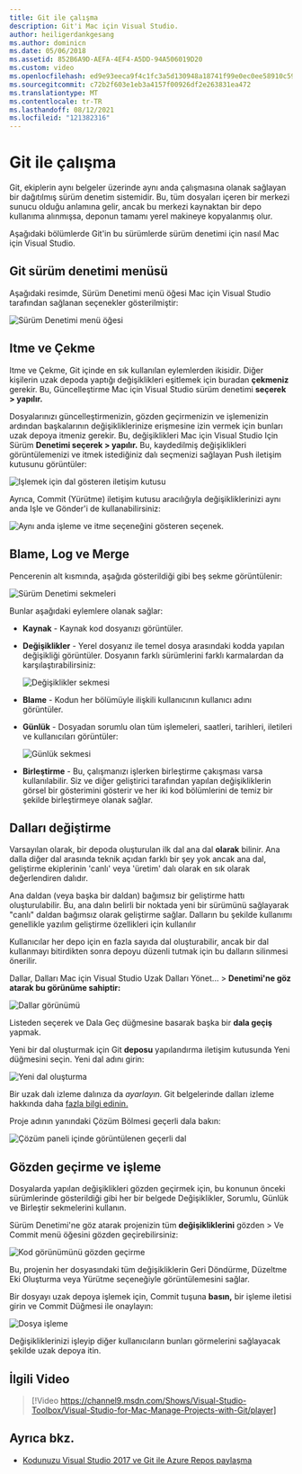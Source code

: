 ```yaml
---
title: Git ile çalışma
description: Git'i Mac için Visual Studio.
author: heiligerdankgesang
ms.author: dominicn
ms.date: 05/06/2018
ms.assetid: 852B6A9D-AEFA-4EF4-A5DD-94A506019D20
ms.custom: video
ms.openlocfilehash: ed9e93eeca9f4c1fc3a5d130948a18741f99e0ec0ee58910c59268dc4002ab8a
ms.sourcegitcommit: c72b2f603e1eb3a4157f00926df2e263831ea472
ms.translationtype: MT
ms.contentlocale: tr-TR
ms.lasthandoff: 08/12/2021
ms.locfileid: "121382316"
---
```

# <a name="working-with-git"></a>Git ile çalışma

Git, ekiplerin aynı belgeler üzerinde aynı anda çalışmasına olanak sağlayan bir dağıtılmış sürüm denetim sistemidir. Bu, tüm dosyaları içeren bir merkezi sunucu olduğu anlamına gelir, ancak bu merkezi kaynaktan bir depo kullanıma alınmışsa, deponun tamamı yerel makineye kopyalanmış olur.

Aşağıdaki bölümlerde Git'in bu sürümlerde sürüm denetimi için nasıl Mac için Visual Studio.

## <a name="git-version-control-menu"></a>Git sürüm denetimi menüsü

Aşağıdaki resimde, Sürüm Denetimi menü öğesi Mac için Visual Studio tarafından sağlanan seçenekler gösterilmiştir:

![Sürüm Denetimi menü öğesi](media/version-control-gitVersionControlMenu.png)

## <a name="push-and-pull"></a>Itme ve Çekme

Itme ve Çekme, Git içinde en sık kullanılan eylemlerden ikisidir. Diğer kişilerin uzak depoda yaptığı değişiklikleri eşitlemek için buradan **çekmeniz** gerekir. Bu, Güncelleştirme Mac için Visual Studio sürüm denetimi **seçerek > yapılır.**

Dosyalarınızı güncelleştirmenizin, gözden geçirmenizin ve işlemenizin  ardından başkalarının değişikliklerinize erişmesine izin vermek için bunları uzak depoya itmeniz gerekir. Bu, değişiklikleri Mac için Visual Studio Için Sürüm **Denetimi seçerek > yapılır.** Bu, kaydedilmiş değişiklikleri görüntülemenizi ve itmek istediğiniz dalı seçmenizi sağlayan Push iletişim kutusunu görüntüler:

![Işlemek için dal gösteren iletişim kutusu](media/version-control-gitPush.png)

Ayrıca, Commit (Yürütme) iletişim kutusu aracılığıyla değişikliklerinizi aynı anda Işle ve Gönder'i de kullanabilirsiniz:

![Aynı anda işleme ve itme seçeneğini gösteren seçenek.](media/version-control-commitPush.png)

## <a name="blame-log-and-merge"></a>Blame, Log ve Merge

Pencerenin alt kısmında, aşağıda gösterildiği gibi beş sekme görüntülenir:

![Sürüm Denetimi sekmeleri](media/version-control-gitTabs.png)

Bunlar aşağıdaki eylemlere olanak sağlar:

* **Kaynak** - Kaynak kod dosyanızı görüntüler.
* **Değişiklikler** - Yerel dosyanız ile temel dosya arasındaki kodda yapılan değişikliği görüntüler. Dosyanın farklı sürümlerini farklı karmalardan da karşılaştırabilirsiniz:

    ![Değişiklikler sekmesi](media/version-control-gitChange.png)

* **Blame** - Kodun her bölümüyle ilişkili kullanıcının kullanıcı adını görüntüler.
* **Günlük** - Dosyadan sorumlu olan tüm işlemeleri, saatleri, tarihleri, iletileri ve kullanıcıları görüntüler:

    ![Günlük sekmesi](media/version-control-gitLog.png)

* **Birleştirme** - Bu, çalışmanızı işlerken birleştirme çakışması varsa kullanılabilir. Siz ve diğer geliştirici tarafından yapılan değişikliklerin görsel bir gösterimini gösterir ve her iki kod bölümlerini de temiz bir şekilde birleştirmeye olanak sağlar.

## <a name="switching-branches"></a>Dalları değiştirme

Varsayılan olarak, bir depoda oluşturulan ilk dal ana dal **olarak** bilinir. Ana dalla diğer dal arasında teknik açıdan farklı bir şey yok ancak ana dal, geliştirme ekiplerinin 'canlı' veya 'üretim' dalı olarak en sık olarak değerlendiren dalıdır.

Ana daldan (veya başka bir daldan) bağımsız bir geliştirme hattı oluşturulabilir. Bu, ana dalın belirli bir noktada yeni bir sürümünü sağlayarak "canlı" daldan bağımsız olarak geliştirme sağlar. Dalların bu şekilde kullanımı genellikle yazılım geliştirme özellikleri için kullanılır

Kullanıcılar her depo için en fazla sayıda dal oluşturabilir, ancak bir dal kullanmayı bitirdikten sonra depoyu düzenli tutmak için bu dalların silinmesi önerilir.

Dallar, Dalları Mac için Visual Studio Uzak Dalları Yönet... > **Denetimi'ne göz atarak bu görünüme sahiptir:**

![Dallar görünümü](media/version-control-gitBranch2.png)

Listeden seçerek ve Dala Geç düğmesine basarak başka bir **dala geçiş** yapmak.

Yeni bir dal oluşturmak için Git **deposu** yapılandırma iletişim kutusunda Yeni düğmesini seçin. Yeni dal adını girin:

![Yeni dal oluşturma](media/version-control-gitBranch.png)

Bir uzak dalı izleme dalınıza da _ayarlayın._ Git belgelerinde dalları izleme hakkında daha [fazla bilgi edinin.](https://git-scm.com/book/en/v2/Git-Branching-Remote-Branches#Tracking-Branches)

Proje adının yanındaki Çözüm Bölmesi geçerli dala bakın:

 ![Çözüm paneli içinde görüntülenen geçerli dal](media/version-control-gitBranchName.png)

## <a name="reviewing-and-committing"></a>Gözden geçirme ve işleme

Dosyalarda yapılan değişiklikleri gözden geçirmek için, bu konunun önceki sürümlerinde gösterildiği gibi her bir belgede Değişiklikler, Sorumlu, Günlük ve Birleştir sekmelerini kullanın.

Sürüm Denetimi'ne göz atarak projenizin tüm **değişikliklerini** gözden > Ve Commit menü öğesini gözden geçirebilirsiniz:

![Kod görünümünü gözden geçirme](media/version-control-gitReviewCommit.png)

Bu, projenin her dosyasındaki tüm değişikliklerin Geri Döndürme, Düzeltme Eki Oluşturma veya Yürütme seçeneğiyle görüntülemesini sağlar.

Bir dosyayı uzak depoya işlemek için, Commit tuşuna **basın,** bir işleme iletisi girin ve Commit Düğmesi ile onaylayın:

![Dosya işleme](media/version-control-gitCommit.png)

Değişikliklerinizi işleyip diğer kullanıcıların bunları görmelerini sağlayacak şekilde uzak depoya itin.

## <a name="related-video"></a>İlgili Video

> [!Video https://channel9.msdn.com/Shows/Visual-Studio-Toolbox/Visual-Studio-for-Mac-Manage-Projects-with-Git/player]

## <a name="see-also"></a>Ayrıca bkz.

* [Kodunuzu Visual Studio 2017 ve Git ile Azure Repos paylaşma](/azure/devops/repos/git/share-your-code-in-git-vs-2017)